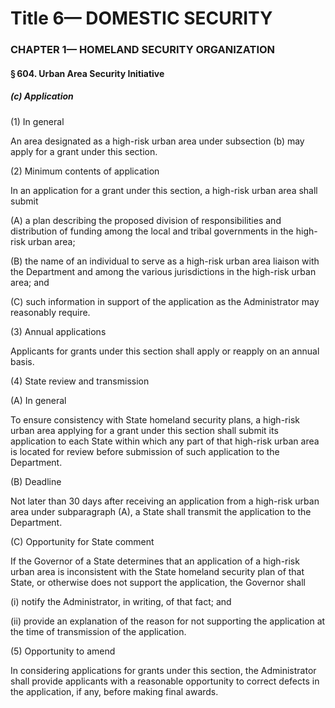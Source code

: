 
# Title 6— DOMESTIC SECURITY
### CHAPTER 1— HOMELAND SECURITY ORGANIZATION
#### § 604. Urban Area Security Initiative
##### (c) Application

(1) In general

An area designated as a high-risk urban area under subsection (b) may apply for a grant under this section.

(2) Minimum contents of application

In an application for a grant under this section, a high-risk urban area shall submit

(A) a plan describing the proposed division of responsibilities and distribution of funding among the local and tribal governments in the high-risk urban area;

(B) the name of an individual to serve as a high-risk urban area liaison with the Department and among the various jurisdictions in the high-risk urban area; and

(C) such information in support of the application as the Administrator may reasonably require.

(3) Annual applications

Applicants for grants under this section shall apply or reapply on an annual basis.

(4) State review and transmission

(A) In general

To ensure consistency with State homeland security plans, a high-risk urban area applying for a grant under this section shall submit its application to each State within which any part of that high-risk urban area is located for review before submission of such application to the Department.

(B) Deadline

Not later than 30 days after receiving an application from a high-risk urban area under subparagraph (A), a State shall transmit the application to the Department.

(C) Opportunity for State comment

If the Governor of a State determines that an application of a high-risk urban area is inconsistent with the State homeland security plan of that State, or otherwise does not support the application, the Governor shall

(i) notify the Administrator, in writing, of that fact; and

(ii) provide an explanation of the reason for not supporting the application at the time of transmission of the application.

(5) Opportunity to amend

In considering applications for grants under this section, the Administrator shall provide applicants with a reasonable opportunity to correct defects in the application, if any, before making final awards.
